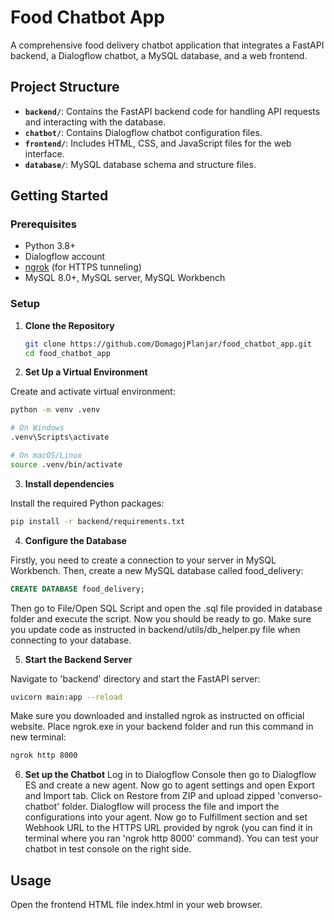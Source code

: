 # Food Chatbot App

A comprehensive food delivery chatbot application that integrates a FastAPI backend, a Dialogflow chatbot, a MySQL database, and a web frontend.

## Project Structure

- **`backend/`**: Contains the FastAPI backend code for handling API requests and interacting with the database.
- **`chatbot/`**: Contains Dialogflow chatbot configuration files.
- **`frontend/`**: Includes HTML, CSS, and JavaScript files for the web interface.
- **`database/`**: MySQL database schema and structure files.

## Getting Started

### Prerequisites

- Python 3.8+
- Dialogflow account
- [ngrok](https://ngrok.com/) (for HTTPS tunneling)
- MySQL 8.0+, MySQL server, MySQL Workbench

### Setup

1. **Clone the Repository**

   ```sh
   git clone https://github.com/DomagojPlanjar/food_chatbot_app.git
   cd food_chatbot_app
   ```
2. **Set Up a Virtual Environment**

Create and activate virtual environment:

  ```sh
  python -m venv .venv

  # On Windows
  .venv\Scripts\activate

  # On macOS/Linux
  source .venv/bin/activate
  ```
3. **Install dependencies**

Install the required Python packages:
  ```sh
  pip install -r backend/requirements.txt
  ```

4. **Configure the Database**

Firstly, you need to create a connection to your server in MySQL Workbench.
Then, create a new MySQL database called food_delivery:
  ```sql
  CREATE DATABASE food_delivery;
  ```
Then go to File/Open SQL Script and open the .sql file provided in database folder and 
execute the script. Now you should be ready to go. Make sure you update code as instructed
in backend/utils/db_helper.py file when connecting to your database.

5. **Start the Backend Server**

Navigate to 'backend' directory and start the FastAPI server:
  ```sh
  uvicorn main:app --reload
  ```
Make sure you downloaded and installed ngrok as instructed on official website. 
Place ngrok.exe in your backend folder and run this command in new terminal:
  ```sh
  ngrok http 8000
  ```
6. **Set up the Chatbot**
Log in to Dialogflow Console then go to Dialogflow ES and create a new agent. Now go to
agent settings and open Export and Import tab. Click on Restore from ZIP and upload zipped
'converso-chatbot' folder. Dialogflow will process the file and import the configurations
into your agent.
Now go to Fulfillment section and set Webhook URL to the HTTPS URL provided by ngrok (you can
find it in terminal where you ran 'ngrok http 8000' command).
You can test your chatbot in test console on the right side. 
 

## Usage
Open the frontend HTML file index.html in your web browser. 


